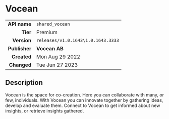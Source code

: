 # Vocean
| | |
|-:|-|
|**API name**|`shared_vocean`|
|**Tier**|Premium|
|**Version**|`releases/v1.0.1643\1.0.1643.3333`|
|**Publisher**|**Vocean AB**|
|**Created**|Mon Aug 29 2022|
|**Changed**|Tue Jun 27 2023|

## Description
Vocean is the space for co-creation. Here you can collaborate with many, or few, individuals. With Vocean you can innovate together by gathering ideas, develop and evaluate them. Connect to Vocean to get informed about new insights, or retrieve insights gathered.
